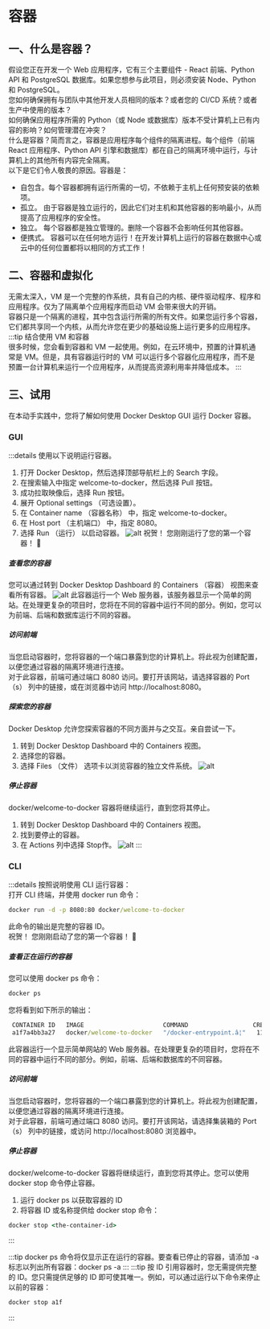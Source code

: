 # 容器
## 一、什么是容器？
假设您正在开发一个 Web 应用程序，它有三个主要组件 - React 前端、Python API 和 PostgreSQL 数据库。如果您想参与此项目，则必须安装 Node、Python 和 PostgreSQL。   
您如何确保拥有与团队中其他开发人员相同的版本？或者您的 CI/CD 系统？或者生产中使用的版本？   
如何确保应用程序所需的 Python（或 Node 或数据库）版本不受计算机上已有内容的影响？如何管理潜在冲突？   
什么是容器？简而言之，容器是应用程序每个组件的隔离进程。每个组件（前端 React 应用程序、Python API 引擎和数据库）都在自己的隔离环境中运行，与计算机上的其他所有内容完全隔离。   
以下是它们令人敬畏的原因。容器是：    
- 自包含。每个容器都拥有运行所需的一切，不依赖于主机上任何预安装的依赖项。
- 孤立。 由于容器是独立运行的，因此它们对主机和其他容器的影响最小，从而提高了应用程序的安全性。
- 独立。 每个容器都是独立管理的。删除一个容器不会影响任何其他容器。
- 便携式。 容器可以在任何地方运行！在开发计算机上运行的容器在数据中心或云中的任何位置都将以相同的方式工作！
## 二、容器和虚拟化
无需太深入，VM 是一个完整的作系统，具有自己的内核、硬件驱动程序、程序和应用程序。仅为了隔离单个应用程序而启动 VM 会带来很大的开销。   
容器只是一个隔离的进程，其中包含运行所需的所有文件。如果您运行多个容器，它们都共享同一个内核，从而允许您在更少的基础设施上运行更多的应用程序。   
:::tip
结合使用 VM 和容器   
很多时候，您会看到容器和 VM 一起使用。例如，在云环境中，预置的计算机通常是 VM。但是，具有容器运行时的 VM 可以运行多个容器化应用程序，而不是预置一台计算机来运行一个应用程序，从而提高资源利用率并降低成本。
:::
## 三、试用
在本动手实践中，您将了解如何使用 Docker Desktop GUI 运行 Docker 容器。
### GUI
:::details
使用以下说明运行容器。   
1. 打开 Docker Desktop，然后选择顶部导航栏上的 Search 字段。
2. 在搜索输入中指定 welcome-to-docker，然后选择 Pull 按钮。
3. 成功拉取映像后，选择 Run 按钮。
4. 展开 Optional settings （可选设置）。
5. 在 Container name （容器名称） 中，指定 welcome-to-docker。
6. 在 Host port （主机端口） 中，指定 8080。
7. 选择 Run （运行） 以启动容器。
![alt](./image/image9.png)
祝贺！ 您刚刚运行了您的第一个容器！ 🎉

<h5>查看您的容器</h5>

您可以通过转到 Docker Desktop Dashboard 的 Containers （容器） 视图来查看所有容器。
![alt](./image/image10.png)
此容器运行一个 Web 服务器，该服务器显示一个简单的网站。在处理更复杂的项目时，您将在不同的容器中运行不同的部分。例如，您可以为前端、后端和数据库运行不同的容器。

<h5>访问前端</h5>

当您启动容器时，您将容器的一个端口暴露到您的计算机上。将此视为创建配置，以便您通过容器的隔离环境进行连接。   
对于此容器，前端可通过端口 8080 访问。要打开该网站，请选择容器的 Port（s） 列中的链接，或在浏览器中访问 http://localhost:8080。

<h5>探索您的容器</h5>

Docker Desktop 允许您探索容器的不同方面并与之交互。亲自尝试一下。   
1. 转到 Docker Desktop Dashboard 中的 Containers 视图。
2. 选择您的容器。
3. 选择 Files （文件） 选项卡以浏览容器的独立文件系统。
![alt](./image/image11.png)

<h5>停止容器</h5>

docker/welcome-to-docker 容器将继续运行，直到您将其停止。
1. 转到 Docker Desktop Dashboard 中的 Containers 视图。
2. 找到要停止的容器。
3. 在 Actions 列中选择 Stop作。
![alt](./image/image12.png)
:::
### CLI
:::details
按照说明使用 CLI 运行容器：   
打开 CLI 终端，并使用 docker run 命令：
```cmd
docker run -d -p 8080:80 docker/welcome-to-docker
```
此命令的输出是完整的容器 ID。    
祝贺！ 您刚刚启动了您的第一个容器！ 🎉   

<h5>查看正在运行的容器</h5>

您可以使用 docker ps 命令：
```cmd
docker ps
```
您将看到如下所示的输出：
```cmd
 CONTAINER ID   IMAGE                      COMMAND                  CREATED          STATUS          PORTS                      NAMES
 a1f7a4bb3a27   docker/welcome-to-docker   "/docker-entrypoint.â¦"   11 seconds ago   Up 11 seconds   0.0.0.0:8080->80/tcp       gracious_keldysh
```
此容器运行一个显示简单网站的 Web 服务器。在处理更复杂的项目时，您将在不同的容器中运行不同的部分。例如，前端、后端和数据库的不同容器。

<h5>访问前端</h5>

当您启动容器时，您将容器的一个端口暴露到您的计算机上。将此视为创建配置，以便您通过容器的隔离环境进行连接。   
对于此容器，前端可通过端口 8080 访问。要打开该网站，请选择集装箱的 Port（s） 列中的链接，或访问 http://localhost:8080 浏览器中。

<h5>停止容器</h5>

docker/welcome-to-docker 容器将继续运行，直到您将其停止。您可以使用 docker stop 命令停止容器。   
1. 运行 docker ps 以获取容器的 ID
2. 将容器 ID 或名称提供给 docker stop 命令：
```cmd
docker stop <the-container-id>
```
:::

:::tip
docker ps 命令将仅显示正在运行的容器。要查看已停止的容器，请添加 -a 标志以列出所有容器：docker ps -a
:::
:::tip
按 ID 引用容器时，您无需提供完整的 ID。您只需提供足够的 ID 即可使其唯一。例如，可以通过运行以下命令来停止以前的容器：
```cmd
docker stop a1f
```
:::